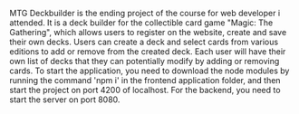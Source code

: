MTG Deckbuilder is the ending project of the course for web developer i attended. It is a deck builder for the collectible card game "Magic: The Gathering", which allows users to register on the website, create and save their own decks. Users can create a deck and select cards from various editions to add or remove from the created deck. Each user will have their own list of decks that they can potentially modify by adding or removing cards.
To start the application, you need to download the node modules by running the command 'npm i' in the frontend application folder, and then start the project on port 4200 of localhost. For the backend, you need to start the server on port 8080.
